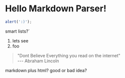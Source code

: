 # Hello Markdown Parser!

```javascript
alert(':)');
```

smart lists?`

1. lets see
2. foo


> "Dont Believe Everything you read on the internet"  
--- Abraham Lincoln

<div>markdown plus html? good or bad idea?</div>




